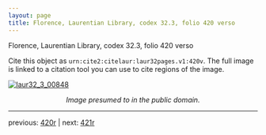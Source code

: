 ```yaml
---
layout: page
title: Florence, Laurentian Library, codex 32.3, folio 420 verso
---
```


Florence, Laurentian Library, codex 32.3, folio 420 verso

Cite this object as `urn:cite2:citelaur:laur32pages.v1:420v`.  The full image is linked to a citation tool you can use to cite regions of the image.

[![laur32_3_00848](http://www.homermultitext.org/iipsrv?IIIF=/project/homer/pyramidal/deepzoom/citelaur/laur32imgs/v1/laur32_3_00848.tif/full/800,/0/default.jpg)](http://www.homermultitext.org/ict2/?urn=urn:cite2:citelaur:laur32imgs.v1:laur32_3_00848) 

<p style="text-align: center; font-style: italic;">Image presumed to in the public domain.</p>

---

previous: [420r](../420r/) | next: [421r](../421r/)